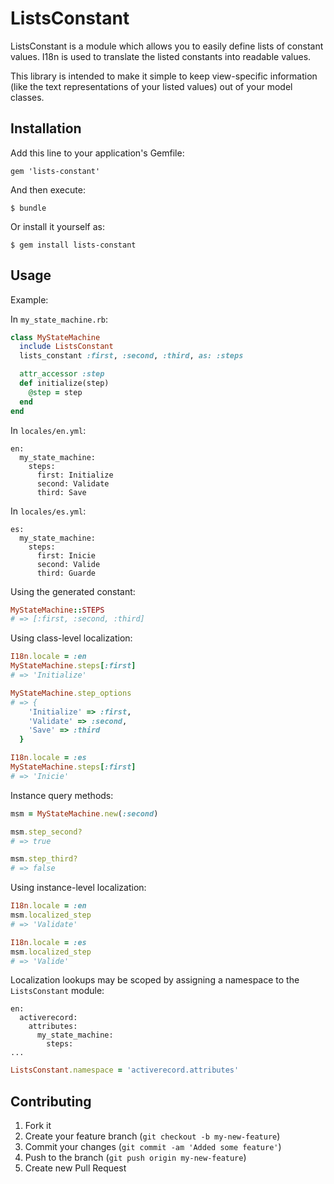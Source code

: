 # ListsConstant

ListsConstant is a module which allows you to easily define
lists of constant values. I18n is used to translate the listed
constants into readable values.

This library is intended to make it simple to keep view-specific
information (like the text representations of your listed values)
out of your model classes.

## Installation

Add this line to your application's Gemfile:

    gem 'lists-constant'

And then execute:

    $ bundle

Or install it yourself as:

    $ gem install lists-constant

## Usage

Example:

In `my_state_machine.rb`:

``` ruby
class MyStateMachine
  include ListsConstant
  lists_constant :first, :second, :third, as: :steps

  attr_accessor :step
  def initialize(step)
    @step = step
  end
end
```

In `locales/en.yml`:

```
en:
  my_state_machine:
    steps:
      first: Initialize
      second: Validate
      third: Save
```

In `locales/es.yml`:

```
es:
  my_state_machine:
    steps:
      first: Inicie
      second: Valide
      third: Guarde
```

Using the generated constant:

``` ruby
MyStateMachine::STEPS
# => [:first, :second, :third]
```

Using class-level localization:

``` ruby
I18n.locale = :en
MyStateMachine.steps[:first]
# => 'Initialize'

MyStateMachine.step_options
# => {
    'Initialize' => :first,
    'Validate' => :second,
    'Save' => :third
  }

I18n.locale = :es
MyStateMachine.steps[:first]
# => 'Inicie'
```

Instance query methods:

``` ruby
msm = MyStateMachine.new(:second)

msm.step_second?
# => true

msm.step_third?
# => false
```

Using instance-level localization:

``` ruby
I18n.locale = :en
msm.localized_step
# => 'Validate'

I18n.locale = :es
msm.localized_step
# => 'Valide'
```

Localization lookups may be scoped by assigning a namespace to
the `ListsConstant` module:

```
en:
  activerecord:
    attributes:
      my_state_machine:
        steps:
...
```

``` ruby
ListsConstant.namespace = 'activerecord.attributes'
```

## Contributing

1. Fork it
2. Create your feature branch (`git checkout -b my-new-feature`)
3. Commit your changes (`git commit -am 'Added some feature'`)
4. Push to the branch (`git push origin my-new-feature`)
5. Create new Pull Request
